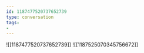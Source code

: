 ```yaml
---
id: 1187477520737652739
type: conversation
tags:
- 
---
```

![[1187477520737652739]]
![[1187525070345756672]]

